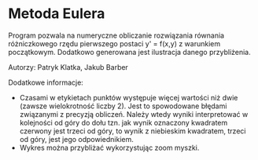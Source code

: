 # Metoda Eulera

Program pozwala na numeryczne obliczanie rozwiązania równania różniczkowego rzędu pierwszego postaci y' = f(x,y) z warunkiem początkowym. Dodatkowo generowana jest ilustracja danego przybliżenia.

Autorzy: Patryk Klatka, Jakub Barber

Dodatkowe informacje:
- Czasami w etykietach punktów występuje więcej wartości niż dwie (zawsze wielokrotność liczby 2). Jest to spowodowane błędami związanymi z precyzją obliczeń. Należy wtedy wyniki interpretować w kolejności od góry do dołu tzn. jak wynik oznaczony kwadratem czerwony jest trzeci od góry, to wynik z niebieskim kwadratem, trzeci od góry, jest jego odpowiednikiem.
- Wykres można przybliżać wykorzystując zoom myszki.